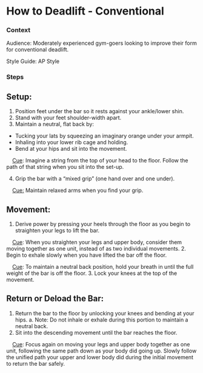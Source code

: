 # How to Deadlift - Conventional 

### Context

Audience: Moderately experienced gym-goers looking to improve their form for conventional deadlift. 

Style Guide: AP Style

### Steps

## Setup: 
1. Position feet under the bar so it rests against your ankle/lower shin.
2. Stand with your feet shoulder-width apart.
3. Maintain a neutral, flat back by:
* Tucking your lats by squeezing an imaginary orange under your armpit. 
* Inhaling into your lower rib cage and holding.
* Bend at your hips and sit into the movement. 

&nbsp;&nbsp;&nbsp;&nbsp;<ins>Cue</ins>: Imagine a string from the top of your head to the floor. Follow the path of that string when you sit into the set-up.

4. Grip the bar with a “mixed grip” (one hand over and one under). 

&nbsp;&nbsp;&nbsp;&nbsp;<ins>Cue:</ins> Maintain relaxed arms when you find your grip. 

## Movement: 
1. Derive power by pressing your heels through the floor as you begin to straighten your legs to lift the bar.  

&nbsp;&nbsp;&nbsp;&nbsp;<ins>Cue</ins>: When you straighten your legs and upper body, consider them moving together as one unit, instead of as two individual movements. 
2. Begin to exhale slowly when you have lifted the bar off the floor. 

&nbsp;&nbsp;&nbsp;&nbsp;<ins>Cue</ins>: To maintain a neutral back position, hold your breath in until the full weight of the bar is off the floor. 
3. Lock your knees at the top of the movement.

## Return or Deload the Bar: 
1. Return the bar to the floor by unlocking your knees and bending at your hips. 
  a. Note: Do not inhale or exhale during this portion to maintain a neutral back.
2. Sit into the descending movement until the bar reaches the floor.

&nbsp;&nbsp;&nbsp;&nbsp;<ins>Cue</ins>: Focus again on moving your legs and upper body together as one unit, following the same path down as your body did going up. Slowly follow the unified path your upper and lower body did during the initial movement to return the bar safely. 

